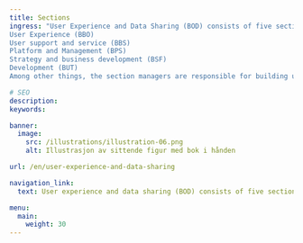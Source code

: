 ```yaml
---
title: Sections
ingress: "User Experience and Data Sharing (BOD) consists of five sections:
User Experience (BBO)
User support and service (BBS)
Platform and Management (BPS)
Strategy and business development (BSF)
Development (BUT)
Among other things, the section managers are responsible for building up and organizing the departments, leading the staff and generally managing the work in the section."

# SEO
description:
keywords:

banner:
  image:
    src: /illustrations/illustration-06.png
    alt: Illustrasjon av sittende figur med bok i hånden

url: /en/user-experience-and-data-sharing

navigation_link:
  text: User experience and data sharing (BOD) consists of five sections

menu:
  main:
    weight: 30
---
```

